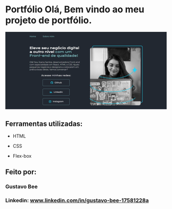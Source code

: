 # Portfólio Olá, Bem vindo ao meu projeto de portfólio.

![alt text](image.png)

## Ferramentas utilizadas:

* HTML

* CSS

* Flex-box

## Feito por:

### Gustavo Bee

### Linkedin: www.linkedin.com/in/gustavo-bee-17581228a